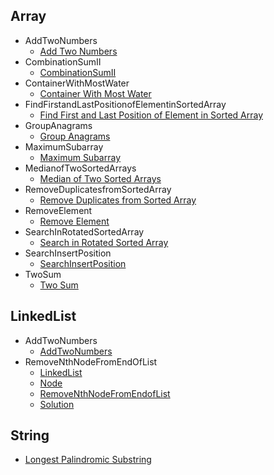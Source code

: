 
## Array
  * AddTwoNumbers
    * [Add Two Numbers](https://github.com/hoangtien2k3qx1/LeetCode-Solutions/blob/main/Array/AddTwoNumbers/Add_Two_Numbers.java)
  * CombinationSumII
    * [CombinationSumII](https://github.com/hoangtien2k3qx1/LeetCode-Solutions/blob/main/Array/CombinationSumII/CombinationSumII.java)
  * ContainerWithMostWater
    * [Container With Most Water](https://github.com/hoangtien2k3qx1/LeetCode-Solutions/blob/main/Array/ContainerWithMostWater/Container_With_Most_Water.java)
  * FindFirstandLastPositionofElementinSortedArray
    * [Find First and Last Position of Element in Sorted Array](https://github.com/hoangtien2k3qx1/LeetCode-Solutions/blob/main/Array/FindFirstandLastPositionofElementinSortedArray/Find_First_and_Last_Position_of_Element_in_Sorted_Array.java)
  * GroupAnagrams
    * [Group Anagrams](https://github.com/hoangtien2k3qx1/LeetCode-Solutions/blob/main/Array/GroupAnagrams/Group_Anagrams.java)
  * MaximumSubarray
    * [Maximum Subarray](https://github.com/hoangtien2k3qx1/LeetCode-Solutions/blob/main/Array/MaximumSubarray/Maximum_Subarray.java)
  * MedianofTwoSortedArrays
    * [Median of Two Sorted Arrays](https://github.com/hoangtien2k3qx1/LeetCode-Solutions/blob/main/Array/MedianofTwoSortedArrays/Median_of_Two_Sorted_Arrays.java)
  * RemoveDuplicatesfromSortedArray
    * [Remove Duplicates from Sorted Array](https://github.com/hoangtien2k3qx1/LeetCode-Solutions/blob/main/Array/RemoveDuplicatesfromSortedArray/Remove_Duplicates_from_Sorted_Array.java)
  * RemoveElement
    * [Remove Element](https://github.com/hoangtien2k3qx1/LeetCode-Solutions/blob/main/Array/RemoveElement/Remove_Element.java)
  * SearchInRotatedSortedArray
    * [Search in Rotated Sorted Array](https://github.com/hoangtien2k3qx1/LeetCode-Solutions/blob/main/Array/SearchInRotatedSortedArray/Search_in_Rotated_Sorted_Array.java)
  * SearchInsertPosition
    * [SearchInsertPosition](https://github.com/hoangtien2k3qx1/LeetCode-Solutions/blob/main/Array/SearchInsertPosition/SearchInsertPosition.java)
  * TwoSum
    * [Two Sum](https://github.com/hoangtien2k3qx1/LeetCode-Solutions/blob/main/Array/TwoSum/Two_Sum.java)

## LinkedList
  * AddTwoNumbers
    * [AddTwoNumbers](https://github.com/hoangtien2k3qx1/LeetCode-Solutions/blob/main/LinkedList/AddTwoNumbers/AddTwoNumbers.java)
  * RemoveNthNodeFromEndOfList
    * [LinkedList](https://github.com/hoangtien2k3qx1/LeetCode-Solutions/blob/main/LinkedList/RemoveNthNodeFromEndOfList/LinkedList.java)
    * [Node](https://github.com/hoangtien2k3qx1/LeetCode-Solutions/blob/main/LinkedList/RemoveNthNodeFromEndOfList/Node.java)
    * [RemoveNthNodeFromEndofList](https://github.com/hoangtien2k3qx1/LeetCode-Solutions/blob/main/LinkedList/RemoveNthNodeFromEndOfList/RemoveNthNodeFromEndofList.java)
    * [Solution](https://github.com/hoangtien2k3qx1/LeetCode-Solutions/blob/main/LinkedList/RemoveNthNodeFromEndOfList/Solution.java)

## String
  * [Longest Palindromic Substring](https://github.com/hoangtien2k3qx1/LeetCode-Solutions/blob/main/String/Longest_Palindromic_Substring.java)
